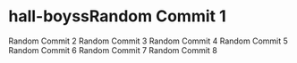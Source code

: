 # hall-boyssRandom Commit 1
Random Commit 2
Random Commit 3
Random Commit 4
Random Commit 5
Random Commit 6
Random Commit 7
Random Commit 8
